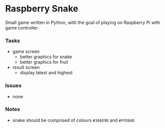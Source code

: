 Raspberry Snake
===============

Small game written in Python, with the goal of playing on Raspberry Pi with game controller.

### Tasks

 - game screen
    - better graphics for snake
    - better graphics for fruit
 - result screen
    - display latest and highest

### Issues

 - none

### Notes

 - snake should be comprised of colours `#366E9D` and `#FFD84D`